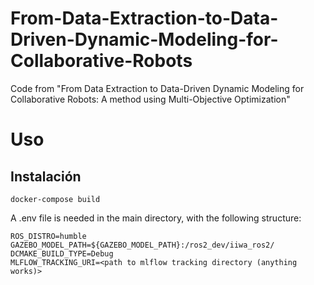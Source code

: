 # From-Data-Extraction-to-Data-Driven-Dynamic-Modeling-for-Collaborative-Robots
Code from "From Data Extraction to Data-Driven Dynamic Modeling for Collaborative Robots: A method using Multi-Objective Optimization" 

# Uso

## Instalación

```
docker-compose build
```

A .env file is needed in the main directory, with the following structure:

```
ROS_DISTRO=humble
GAZEBO_MODEL_PATH=${GAZEBO_MODEL_PATH}:/ros2_dev/iiwa_ros2/
DCMAKE_BUILD_TYPE=Debug
MLFLOW_TRACKING_URI=<path to mlflow tracking directory (anything works)>
```

